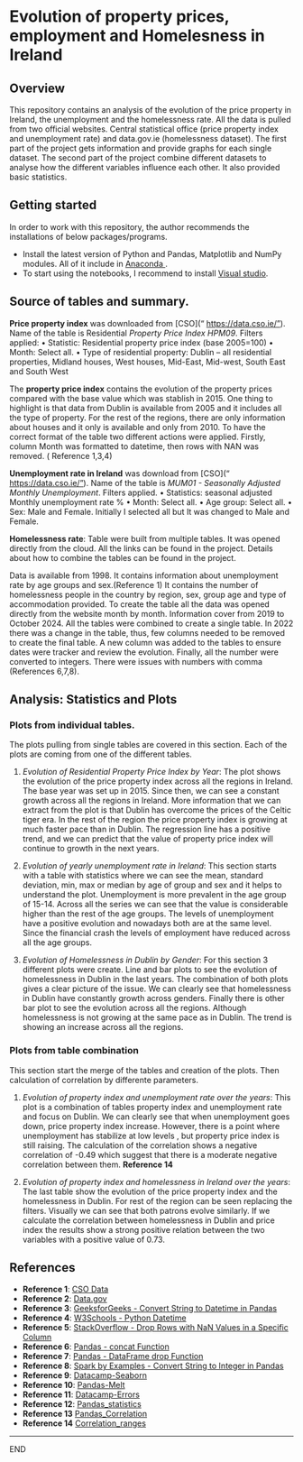# Evolution of property prices, employment and Homelesness in Ireland 

## Overview

This repository contains an analysis of the evolution of the price property in Ireland, the unemployment and the homelessness rate.
All the data is pulled from two official websites. Central statistical office (price property index and unemployment rate) and data.gov.ie (homelessness dataset).
The first part of the project gets information and provide graphs for each single dataset. The second part of the project combine different datasets to analyse how the different variables influence each other. It also provided basic statistics.

## Getting started

In order to work with this repository, the author recommends the installations of below packages/programs.

*	Install the latest version of Python and Pandas, Matplotlib and NumPy modules. All of it include in  [Anaconda ]( https://www.anaconda.com/download/). 
*   To start using the notebooks, I recommend to install [Visual studio](https://visualstudio.microsoft.com/downloads/). 

## Source of tables and summary.

**Price property index** was downloaded from [CSO](“ https://data.cso.ie/”). Name of the table is Residential _Property Price Index HPM09_. Filters applied:
•	Statistic: Residential property price index (base 2005=100)
•	Month: Select all.
•	Type of residential property: Dublin – all residential properties, Midland houses, West houses, Mid-East, Mid-west, South East and South West 

The **property price index** contains the evolution of the property prices compared with the base value which was stablish in 2015. One thing to highlight is that data from Dublin is available from 2005 and it includes all the type of property. For the rest of the regions, there are only information about houses and it only is available and only from 2010. To have the correct format of the table two different actions were applied. Firstly, column Month was formatted to datetime, then rows with NAN was removed. ( Reference 1,3,4)

**Unemployment rate in Ireland** was download from [CSO](“ https://data.cso.ie/”). Name of the table is _MUM01 - Seasonally Adjusted Monthly Unemployment_. Filters applied.
•	Statistics: seasonal adjusted Monthly unemployment rate %
•	Month: Select all.
•	Age group: Select all.
•	Sex: Male and Female. Initially I selected all but It was changed to Male and Female.

**Homelessness rate**: Table were built from multiple tables. It was opened directly from the cloud. All the links  can be found in the project. Details about how to combine the tables can be found in the project.

Data is available from 1998. It contains information about unemployment rate by age groups and sex.(Reference 1)
It contains the number of homelessness people in the country by region, sex, group age and type of accommodation provided. To create the table all the data was opened directly from the website month by month. Information cover from 2019 to October 2024. All the tables were combined to create a single table. In 2022 there was a change in the table, thus, few columns needed to be removed to create the final table. A new column was added to the tables to ensure dates were tracker and review the evolution. Finally, all the number were converted to integers. There were issues with numbers with comma (References 6,7,8).


## Analysis: Statistics and Plots

### Plots from individual tables.

The plots pulling from single tables are covered in this section. Each of the plots are coming from one of the different tables. 

1)  _Evolution of Residential Property Price Index by Year_: The plot shows the evolution of the price property index across all the regions in Ireland. The base year was set up in 2015. Since then, we can see a constant growth across all the regions in Ireland. More information that we can extract from the plot is that Dublin has overcome the prices of the Celtic tiger era. In the rest of the region the price property index is growing at much faster pace than in Dublin. The regression line has a positive trend, and we can predict that the value of property price index will continue to growth in the next years.

2)  _Evolution of yearly unemployment rate in Ireland_: This section starts with a table with statistics where we can see the mean, standard deviation, min, max or median by age of group and sex and it helps to understand the plot. Unemployment is more prevalent in the age group of 15-14. Across all the series we can see that the value is considerable higher than the rest of the age groups. The levels of unemployment have a positive evolution and nowadays both are at the same level. Since the financial crash the levels of employment have reduced across all the age groups. 

3)  _Evolution of Homelessness in Dublin by Gender_: For this section 3 different plots were create. Line and bar plots to see the evolution of homelessness in Dublin in the last years. The combination of both plots gives a clear picture of the issue. We can clearly see that homelessness in Dublin have constantly growth across genders. Finally there is other bar plot to see the evolution across all the regions. Although homelessness is not growing at the same pace as in Dublin. The trend is showing an increase across all the regions.

### Plots from table combination

This section start the merge of the tables and creation of the plots. Then calculation of correlation by differente parameters.

1)  _Evolution of property index and unemployment rate over the years_: This plot is a combination of tables property index and unemployment rate and focus on Dublin. We can clearly see that when unemployment goes down, price property index increase. However, there is a point where unemployment has stabilize at low levels , but property price index is still raising. The calculation of the correlation shows a negative correlation of -0.49 which suggest that there is a moderate negative correlation between them. **Reference 14**

2) _Evolution of property index and homelessness in Ireland over the years_: The last table show the evolution of the price property index and the homelessness in Dublin. For rest of the region can be seen replacing the filters. Visually we can see that both patrons evolve similarly. If we calculate the correlation between homelessness in Dublin and price index the results show a strong positive relation between the two variables with a positive value of 0.73. 



## References

- **Reference 1**: [CSO Data](https://data.cso.ie/)
- **Reference 2**: [Data.gov](https://data.gov.ie/)
- **Reference 3**: [GeeksforGeeks - Convert String to Datetime in Pandas](https://www.geeksforgeeks.org/convert-the-column-type-from-string-to-datetime-format-in-pandas-dataframe/)
- **Reference 4**: [W3Schools - Python Datetime](https://www.w3schools.com/python/python_datetime.asp)
- **Reference 5**: [StackOverflow - Drop Rows with NaN Values in a Specific Column](https://stackoverflow.com/questions/13413590/how-to-drop-rows-of-pandas-dataframe-whose-value-in-a-certain-column-is-nan)
- **Reference 6**: [Pandas - concat Function](https://pandas.pydata.org/docs/reference/api/pandas.concat.html)
- **Reference 7**: [Pandas - DataFrame drop Function](https://pandas.pydata.org/docs/reference/api/pandas.DataFrame.drop.html)
- **Reference 8**: [Spark by Examples - Convert String to Integer in Pandas](https://sparkbyexamples.com/pandas/pandas-convert-string-to-integer/)
- **Reference 9**: [Datacamp-Seaborn](https://www.datacamp.com/tutorial/python-seaborn-line-plot-tutorial)
- **Reference 10**: [Pandas-Melt](https://pandas.pydata.org/pandas-docs/stable/reference/api/pandas.melt.html)
- **Reference 11**: [Datacamp-Errors](https://www.datacamp.com/tutorial/settingwithcopywarning-pandas)
- **Reference 12**: [Pandas_statistics](https://pandas.pydata.org/docs/getting_started/intro_tutorials/06_calculate_statistics.html)
- **Reference 13** [Pandas_Correlation](https://pandas.pydata.org/pandas-docs/stable/reference/api/pandas.DataFrame.corr.html)
- **Reference 14** [Correlation_ranges](https://link.springer.com/article/10.1057/jt.2009.5)

-----
END